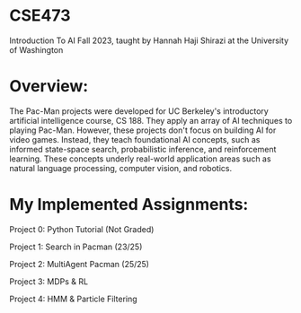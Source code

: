 # CSE473
Introduction To AI Fall 2023, taught by Hannah Haji Shirazi at the University of Washington

# Overview:
The Pac-Man projects were developed for UC Berkeley's introductory artificial intelligence course, CS 188. They apply an array of AI techniques to playing Pac-Man. However, these projects don't focus on building AI for video games. Instead, they teach foundational AI concepts, such as informed state-space search, probabilistic inference, and reinforcement learning. These concepts underly real-world application areas such as natural language processing, computer vision, and robotics.

# My Implemented Assignments:
Project 0: Python Tutorial (Not Graded)

Project 1: Search in Pacman (23/25)

Project 2: MultiAgent Pacman (25/25)

Project 3: MDPs & RL 

Project 4: HMM & Particle Filtering

